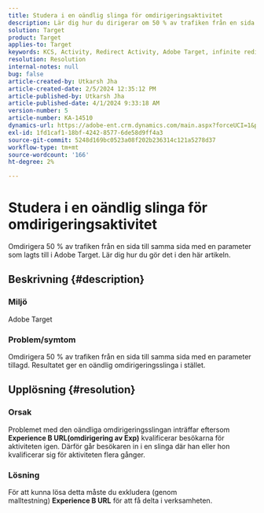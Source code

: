 ```yaml
---
title: Studera i en oändlig slinga för omdirigeringsaktivitet
description: Lär dig hur du dirigerar om 50 % av trafiken från en sida till samma sida med en parameter som lagts till i Adobe Target.
solution: Target
product: Target
applies-to: Target
keywords: KCS, Activity, Redirect Activity, Adobe Target, infinite redirect loop, trafik
resolution: Resolution
internal-notes: null
bug: false
article-created-by: Utkarsh Jha
article-created-date: 2/5/2024 12:35:12 PM
article-published-by: Utkarsh Jha
article-published-date: 4/1/2024 9:33:18 AM
version-number: 5
article-number: KA-14510
dynamics-url: https://adobe-ent.crm.dynamics.com/main.aspx?forceUCI=1&pagetype=entityrecord&etn=knowledgearticle&id=044514ff-22c4-ee11-9079-6045bd006c82
exl-id: 1fd1caf1-18bf-4242-8577-6de58d9ff4a3
source-git-commit: 5248d169bc0523a08f202b236314c121a5278d37
workflow-type: tm+mt
source-wordcount: '166'
ht-degree: 2%

---
```


# Studera i en oändlig slinga för omdirigeringsaktivitet


Omdirigera 50 % av trafiken från en sida till samma sida med en parameter som lagts till i Adobe Target. Lär dig hur du gör det i den här artikeln.

## Beskrivning {#description}


### Miljö

Adobe Target

### Problem/symtom

Omdirigera 50 % av trafiken från en sida till samma sida med en parameter tillagd.
Resultatet ger en oändlig omdirigeringsslinga i stället.


## Upplösning {#resolution}


### Orsak

Problemet med den oändliga omdirigeringsslingan inträffar eftersom <b>Experience B URL(omdirigering av Exp)</b> kvalificerar besökarna för aktiviteten igen. Därför går besökaren in i en slinga där han eller hon kvalificerar sig för aktiviteten flera gånger.

### Lösning

För att kunna lösa detta måste du exkludera (genom malltestning) <b>Experience B URL</b> för att få delta i verksamheten.
